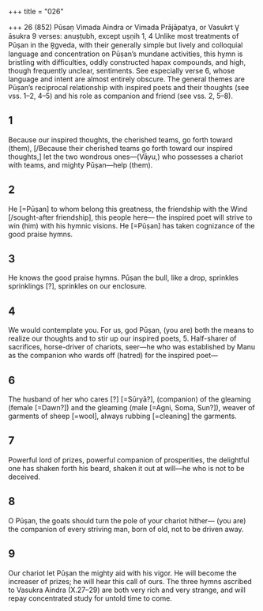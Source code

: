 +++
title = "026"

+++
26 (852) Pūsaṇ
Vimada Aindra or Vimada Prājāpatya, or Vasukrt V̥ āsukra
9 verses: anuṣṭubh, except uṣṇih 1, 4
Unlike most treatments of Pūṣan in the R̥gveda, with their generally simple but  lively and colloquial language and concentration on Pūṣan’s mundane activities,  this hymn is bristling with difficulties, oddly constructed hapax compounds, and  high, though frequently unclear, sentiments. See especially verse 6, whose language  and intent are almost entirely obscure.
The general themes are Pūṣan’s reciprocal relationship with inspired poets and  their thoughts (see vss. 1–2, 4–5) and his role as companion and friend (see vss.  2, 5–8).
## 1
Because our inspired thoughts, the cherished teams, go forth toward  (them),
[/Because their cherished teams go forth toward our inspired thoughts,] let the two wondrous ones—(Vāyu,) who possesses a chariot with teams,  and mighty Pūṣan—help (them).
## 2
He [=Pūṣan] to whom belong this greatness, the friendship with the Wind  [/sought-after friendship], this people here—
the inspired poet will strive to win (him) with his hymnic visions. He  [=Pūṣan] has taken cognizance of the good praise hymns.
## 3
He knows the good praise hymns. Pūṣan the bull, like a drop,
sprinkles sprinklings [?], sprinkles on our enclosure.
## 4
We would contemplate you. For us, god Pūṣan, (you are)
both the means to realize our thoughts and to stir up our inspired poets, 5. Half-sharer of sacrifices, horse-driver of chariots,
seer—he who was established by Manu as the companion who wards off  (hatred) for the inspired poet—
## 6
The husband of her who cares [?] [=Sūryā?], (companion) of the gleaming  (female [=Dawn?]) and the gleaming (male [=Agni, Soma, Sun?]),
weaver of garments of sheep [=wool], always rubbing [=cleaning] the  garments.

## 7
Powerful lord of prizes, powerful companion of prosperities,
the delightful one has shaken forth his beard, shaken it out at will—he  who is not to be deceived.
## 8
O Pūṣan, the goats should turn the pole of your chariot hither—
(you are) the companion of every striving man, born of old, not to be  driven away.
## 9
Our chariot let Pūṣan the mighty aid with his vigor.
He will become the increaser of prizes; he will hear this call of ours.
The three hymns ascribed to Vasukra Aindra (X.27–29) are both very rich and very  strange, and will repay concentrated study for untold time to come.
